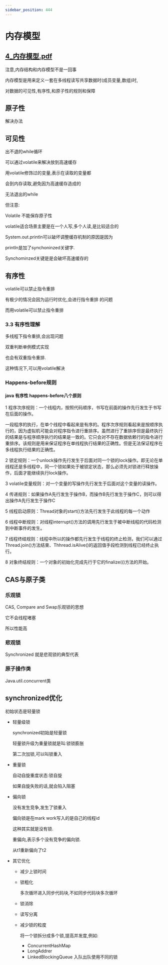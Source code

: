 ```yaml
---
sidebar_position: 444
---
```

# 内存模型

## [4_内存模型.pdf](4_内存模型.pdf)

注意,内存结构和内存模型不是一回事

内存模型是用来定义一套在多线程读写共享数据时(成员变量,数组)时,

对数据的可见性,有序性,和原子性的规则和保障

## 原子性

解决办法

## 可见性

出不退的while循环

可以通过volatile来解决放到高速缓存

用volatile修饰过的变量,表示在读取的变量都

会到内存读取,避免因为高速缓存造成的

无法退出的while

但注意:

Volatile 不能保存原子性

volatile适合场景主要是在一个人写,多个人读,是比较适合的

System.out.println可以破坏调整缓存机制的原因是因为

println是加了synchoninzed关键字.

Synchominzed关键是是会破坏高速缓存的

## 有序性

volatile可以禁止指令重排

有极少的情况会因为运行时优化,会进行指令重排 的问题

而用volatile可以禁止指令重排

### 3.3 有序性理解

多线程下指令重排,会出现问题

双重判断单例模式实现

也会有双重指令重排.

这种情况下,可以用volatile解决

### Happens-before规则

#### java 有序性 happens-before八个原则

1 程序次序规则：一个线程内，按照代码顺序，书写在前面的操作先行发生于书写在后面的操作。

一段程序的执行，在单个线程中看起来是有序的。程序次序规则看起来是按顺序执行的，因为虚拟机可能会对程序指令进行重排序。虽然进行了重排序但是最终执行的结果是与程序顺序执行的结果是一致的。它只会对不存在数据依赖行的指令进行重排序。该规则是用来保证程序在单线程执行结果的正确性。但是无法保证程序在多线程执行结果的正确性。



2 锁定规则：一个unlock操作先行发生于后面对同一个锁的lock操作。即无论在单线程还是多线程中，同一个锁如果处于被锁定状态，那么必须先对锁进行释放操作，后面才能继续执行lock操作。



3 volatile变量规则：对一个变量的写操作先行发生于后面对这个变量的读操作。



4 传递规则：如果操作A先行发生于操作B，而操作B先行发生于操作C，则可以得出操作A先行发生于操作C



5 线程启动原则：Thread对象的start()方法先行发生于此线程的每一个动作



6 线程中断规则：对线程interrupt()方法的调用先行发生于被中断线程的代码检测到中断事件的发生。



7 线程终结规则：线程中所以的操作都先行发生于线程的终止检测，我们可以通过Thread.join()方法结束、Thhread.isAlive()的返回值手段检测到线程已经终止执行。



8 对象终结规则：一个对象的初始化完成先行于它的finalize(()方法的开始。


## CAS与原子类

### 乐观锁

CAS, Compare and Swap乐观锁的思想

它不会线程堵塞

所以性能高

### 悲观锁

Synchronized 就是悲观锁的典型代表

### 原子操作类

Java.util.concurrent类

## synchronized优化

初始状态是轻量锁

- 轻量级锁

  synchronized初始是轻量锁

  轻量锁升级为重量锁就是叫:锁锁膨胀

  第二次加锁,可以叫锁重入

- 重量锁

  自动自旋重度状态:锁自旋

  如果自旋失败的话,就会陷入阻塞

- 偏向锁

  没有发生竞争,发生了锁重入

  偏向锁是在mark work写入的是自己的线程id

  这种其实就是没有锁.

  重偏向,表示多个没有竞争的偏向锁.

  从t1重新偏向了t2

- 其它优化

  - 减少上锁时间

  - 锁粗化

    多次循环进入同步代码块,不如同步代码块多次循环

  - 锁消除

  - 读写分离

  - 减少锁的粒度

    将一个锁拆分成多个锁,提高并发度,例如:

    - ConcurrentHashMap
    - LongAddrer
    - LinkedBlockingQueue 入队出队使用不同的锁
